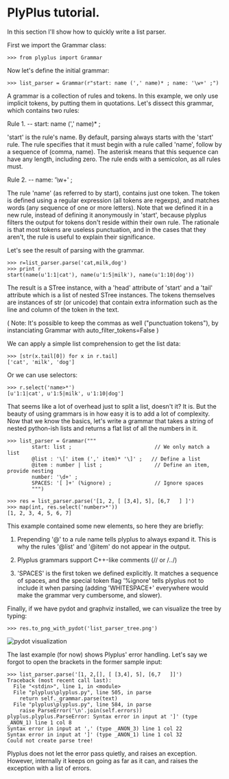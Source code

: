# PlyPlus tutorial.

In this section I'll show how to quickly write a list parser.

First we import the Grammar class:

    >>> from plyplus import Grammar

Now let's define the initial grammar:

    >>> list_parser = Grammar(r"start: name (',' name)* ; name: '\w+' ;")

A grammar is a collection of rules and tokens. In this example, we only use implicit tokens, by putting them in quotations. Let's dissect this grammar, which contains two rules:

Rule 1. --  start: name (',' name)\* ;

'start' is the rule's name. By default, parsing always starts with the 'start' rule.
The rule specifies that it must begin with a rule called 'name', follow by a sequence of (comma, name). The asterisk means that this sequence can have any length, including zero. The rule ends with a semicolon, as all rules must.

Rule 2. -- name: '\w+' ;

The rule 'name' (as referred to by start), contains just one token. The token is defined using a regular expression (all tokens are regexps), and matches words (any sequence of one or more letters). Note that we defined it in a new rule, instead of defining it anonymously in 'start', because plyplus filters the output for tokens don't reside within their own rule. The rationale is that most tokens are useless punctuation, and in the cases that they aren't, the rule is useful to explain their significance.

Let's see the result of parsing with the grammar.

    >>> r=list_parser.parse('cat,milk,dog')
    >>> print r
    start(name(u'1:1|cat'), name(u'1:5|milk'), name(u'1:10|dog'))

The result is a STree instance, with a 'head' attribute of 'start' and a 'tail' attribute which is a list of nested STree instances. The tokens themselves are instances of str (or unicode) that contain extra information such as the line and column of the token in the text.

( Note: It's possible to keep the commas as well ("punctuation tokens"), by instanciating Grammar with auto\_filter\_tokens=False )

We can apply a simple list comprehension to get the list data:

    >>> [str(x.tail[0]) for x in r.tail]
    ['cat', 'milk', 'dog']

Or we can use selectors:

    >>> r.select('name>*')
    [u'1:1|cat', u'1:5|milk', u'1:10|dog']


That seems like a lot of overhead just to split a list, doesn't it? It is. But the beauty of using grammars is in how easy it is to add a lot of complexity. Now that we know the basics, let's write a grammar that takes a string of nested python-ish lists and returns a flat list of all the numbers in it.

    >>> list_parser = Grammar("""
            start: list ;                           // We only match a list
            @list : '\[' item (',' item)* '\]' ;   // Define a list
            @item : number | list ;                 // Define an item, provide nesting
            number: '\d+' ;
            SPACES: '[ ]+' (%ignore) ;              // Ignore spaces
            """)

    >>> res = list_parser.parse('[1, 2, [ [3,4], 5], [6,7   ] ]')
    >>> map(int, res.select('number>*'))
    [1, 2, 3, 4, 5, 6, 7]

This example contained some new elements, so here they are briefly:

1. Prepending '@' to a rule name tells plyplus to always expand it. This is why the rules '@list' and '@item' do not appear in the output.

2. Plyplus grammars support C++-like comments (// or /*..*/)

3. 'SPACES' is the first token we defined explicitly. It matches a sequence of spaces, and the special token flag '%ignore' tells plyplus not to include it when parsing (adding 'WHITESPACE+' everywhere would make the grammar very cumbersome, and slower).

Finally, if we have pydot and graphviz installed, we can visualize the tree by typing:

    >>> res.to_png_with_pydot('list_parser_tree.png')

![pydot visualization](//raw.github.com/erezsh/plyplus/master/docs/list_parser_tree.png "pydot visualization")

The last example (for now) shows Plyplus' error handling. Let's say we forgot to open the brackets in the former sample input:

    >>> list_parser.parse('[1, 2,[], [ [3,4], 5], [6,7   ]]')
    Traceback (most recent call last):
      File "<stdin>", line 1, in <module>
      File "plyplus\plyplus.py", line 505, in parse
        return self._grammar.parse(text)
      File "plyplus\plyplus.py", line 584, in parse
        raise ParseError('\n'.join(self.errors))
    plyplus.plyplus.ParseError: Syntax error in input at ']' (type _ANON_1) line 1 col 8
    Syntax error in input at ',' (type _ANON_3) line 1 col 22
    Syntax error in input at ']' (type _ANON_1) line 1 col 32
    Could not create parse tree!

Plyplus does not let the error pass quietly, and raises an exception. However, internally it keeps on going as far as it can, and raises the exception with a list of errors.


